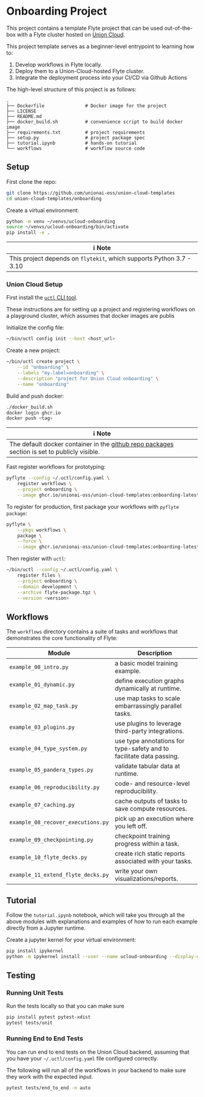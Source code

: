# Onboarding Project

This project contains a template Flyte project that can be used out-of-the-box
with a Flyte cluster hosted on [Union Cloud](https://www.union.ai/cloud).

This project template serves as a beginner-level entrypoint to learning how to:

1. Develop workflows in Flyte locally.
2. Deploy them to a Union-Cloud-hosted Flyte cluster.
3. Integrate the deployment process into your CI/CD via Github Actions

The high-level structure of this project is as follows:

```
.
├── Dockerfile               # Docker image for the project
├── LICENSE
├── README.md
├── docker_build.sh          # convenience script to build docker image
├── requirements.txt         # project requirements
├── setup.py                 # project package spec
├── tutorial.ipynb           # hands-on tutorial
└── workflows                # workflow source code
```


## Setup

First clone the repo:

```bash
git clone https://github.com/unionai-oss/union-cloud-templates
cd union-cloud-templates/onboarding
```

Create a virtual environment:

```bash
python -m venv ~/venvs/ucloud-onboarding
source ~/venvs/ucloud-onboarding/bin/activate
pip install -e .
```

| ℹ️ **Note** |
|------|
| This project depends on `flytekit`, which supports Python 3.7 - 3.10 |


### Union Cloud Setup

First install the [`uctl` CLI tool](https://docs.union.ai/lPDZGfbii3Fs3osZsWrA/guides/set-up-uctl-to-interact-with-union-cloud).

These instructions are for setting up a project and registering workflows on
a playground cluster, which assumes that docker images are publis

Initialize the config file:

```bash
~/bin/uctl config init --host <host_url>
```

Create a new project:

```bash
~/bin/uctl create project \
    --id "onboarding" \
    --labels "my-label=onboarding" \
    --description "project for Union Cloud onboarding" \
    --name "onboarding"
```

Build and push docker:

```bash
./docker_build.sh
docker login ghcr.io
docker push <tag>
```

| ℹ️ **Note** |
|------|
| The default docker container in the [github repo packages](https://github.com/unionai-oss/union-cloud-templates/pkgs/container/union-cloud-templates) section is set to publicly visible. |


Fast register workflows for prototyping:

```bash
pyflyte --config ~/.uctl/config.yaml \
    register workflows \
    --project onboarding \
    --image ghcr.io/unionai-oss/union-cloud-templates:onboarding-latest
```

To register for production, first package your workflows with `pyflyte package`:

```bash
pyflyte \
    --pkgs workflows \
    package \
    --force \
    --image ghcr.io/unionai-oss/union-cloud-templates:onboarding-latest
```

Then register with `uctl`:

```bash
~/bin/uctl --config ~/.uctl/config.yaml \
    register files \
    --project onboarding \
    --domain development \
    --archive flyte-package.tgz \
    --version <version>
```


## Workflows

The `workflows` directory contains a suite of tasks and workflows that
demonstrates the core functionality of Flyte:

| Module | Description |
|--------|-------------|
| `example_00_intro.py` | a basic model training example. |
| `example_01_dynamic.py` | define execution graphs dynamically at runtime. |
| `example_02_map_task.py` | use map tasks to scale embarrassingly parallel tasks. |
| `example_03_plugins.py` | use plugins to leverage third-party integrations. |
| `example_04_type_system.py` | use type annotations for type-safety and to facilitate data passing. |
| `example_05_pandera_types.py` | validate tabular data at runtime. |
| `example_06_reproducibility.py` | code- and resource-level reproducibility. |
| `example_07_caching.py` | cache outputs of tasks to save compute resources. |
| `example_08_recover_executions.py` | pick up an execution where you left off. |
| `example_09_checkpointing.py` | checkpoint training progress within a task. |
| `example_10_flyte_decks.py` | create rich static reports associated with your tasks. |
| `example_11_extend_flyte_decks.py` | write your own visualizations/reports. |

## Tutorial

Follow the `tutorial.ipynb` notebook, which will take you through all the above
modules with explanations and examples of how to run each example directly from
a Jupyter runtime.

Create a jupyter kernel for your virtual environment:

```bash
pip install ipykernel
python -m ipykernel install --user --name ucloud-onboarding --display-name ucloud-onboarding
```

## Testing

### Running Unit Tests

Run the tests locally so that you can make sure 

```bash
pip install pytest pytest-xdist
pytest tests/unit
```


### Running End to End Tests

You can run end to end tests on the Union Cloud backend, assuming that you have
your `~/.uctl/config.yaml` file configured correctly.

The following will run all of the workflows in your backend to make sure they
work with the expected input.

```bash
pytest tests/end_to_end -n auto
```
